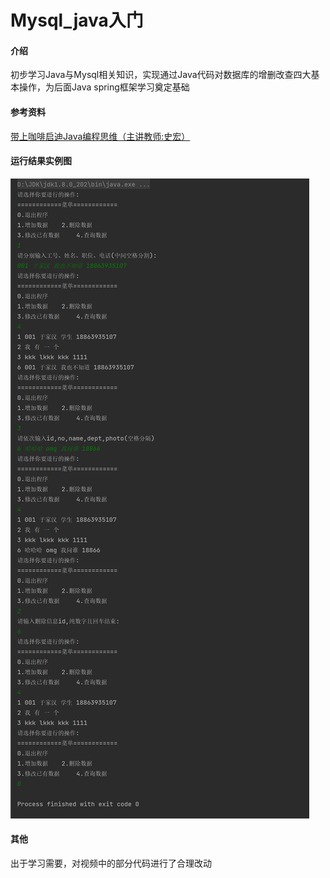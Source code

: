 # Mysql_java入门

#### 介绍
初步学习Java与Mysql相关知识，实现通过Java代码对数据库的增删改查四大基本操作，为后面Java spring框架学习奠定基础

#### 参考资料
[带上咖啡启迪Java编程思维（主讲教师:史宏）](https://mooc2-ans.chaoxing.com/mycourse/stu?courseid=222634751&clazzid=50614753&cpi=161528795&enc=24b90bd0323dd3302ed6c705eed86930&t=1645258810596&pageHeader=1)

#### 运行结果实例图

![运行结果实例图](readme_resource/%E8%BF%90%E8%A1%8C%E7%BB%93%E6%9E%9C%E5%AE%9E%E4%BE%8B.png)

#### 其他
出于学习需要，对视频中的部分代码进行了合理改动